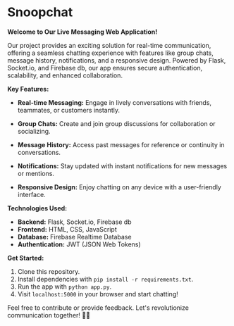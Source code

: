 # Snoopchat
**Welcome to Our Live Messaging Web Application!**

Our project provides an exciting solution for real-time communication, offering a seamless chatting experience with features like group chats, message history, notifications, and a responsive design. Powered by Flask, Socket.io, and Firebase db, our app ensures secure authentication, scalability, and enhanced collaboration.

**Key Features:**

- **Real-time Messaging:** Engage in lively conversations with friends, teammates, or customers instantly.
  
- **Group Chats:** Create and join group discussions for collaboration or socializing.

- **Message History:** Access past messages for reference or continuity in conversations.

- **Notifications:** Stay updated with instant notifications for new messages or mentions.

- **Responsive Design:** Enjoy chatting on any device with a user-friendly interface.

**Technologies Used:**

- **Backend:** Flask, Socket.io, Firebase db
- **Frontend:** HTML, CSS, JavaScript
- **Database:** Firebase Realtime Database
- **Authentication:** JWT (JSON Web Tokens)

**Get Started:**

1. Clone this repository.
2. Install dependencies with `pip install -r requirements.txt`.
3. Run the app with `python app.py`.
4. Visit `localhost:5000` in your browser and start chatting!

Feel free to contribute or provide feedback. Let's revolutionize communication together! 🚀✨
